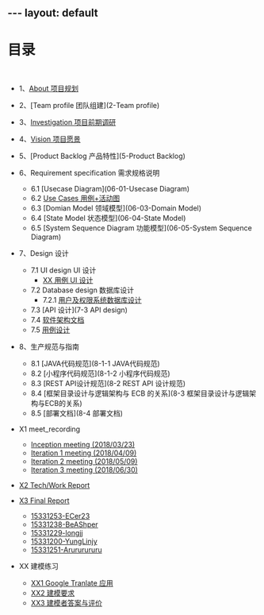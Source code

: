 ﻿﻿﻿---layout: default---# [](#TOC)目录&nbsp;&nbsp; * 1、[About 项目规划](1-About)* 2、[Team profile 团队组建](2-Team profile)* 3、[Investigation 项目前期调研](3-Investigation)* 4、[Vision 项目愿景](4-Vision)* 5、[Product Backlog 产品特性](5-Product Backlog)* 6、Requirement specification 需求规格说明    - 6.1 [Usecase Diagram](06-01-Usecase Diagram)    - 6.2 [Use Cases 用例+活动图](06-02-usecases)    - 6.3 [Domian Model 领域模型](06-03-Domain Model)    - 6.4 [State Model 状态模型](06-04-State Model)    - 6.5 [System Sequence Diagram 功能模型](06-05-System Sequence Diagram)* 7、Design 设计    - 7.1 UI design UI 设计        - [XX 用例 UI 设计](7-1UIdesign)    - 7.2 Database design 数据库设计        - 7.2.1 [用户及权限系统数据库设计](7-2Datebasedesign)    - 7.3 [API 设计](7-3 API design)    - 7.4 [软件架构文档](7-4ArchitectureDocument)    - 7.5 [用例设计](7-5Usercase)* 8、生产规范与指南    - 8.1 [JAVA代码规范](8-1-1 JAVA代码规范)    - 8.2 [小程序代码规范](8-1-2 小程序代码规范)    - 8.3 [REST API设计规范](8-2 REST API 设计规范)    - 8.4 [框架目录设计与逻辑架构与 ECB 的关系](8-3 框架目录设计与逻辑架构与ECB的关系)    - 8.5 [部署文档](8-4 部署文档)* X1 meet_recording    - [Inception meeting (2018/03/23)](X1-inception-meeting)    - [Iteration 1 meeting (2018/04/09)](X1-iteration1-meeting)    - [Iteration 2 meeting (2018/05/09)](X1-iteration2-meeting)    - [Iteration 3 meeting (2018/06/30)](X1-iteration3-meeting)* [X2 Tech/Work Report](X2-techwork-report)* [X3 Final Report](X3-final-report)    - [15331253-ECer23](https://www.jianshu.com/p/edae2a252471)    - [15331238-BeAShper](https://blog.csdn.net/beashaper_/article/details/80871901)    - [15331229-longjj](https://www.zybuluo.com/longj/note/1198045)    - [15331200-YungLinjy](https://blog.csdn.net/yung_lin/article/details/80869708)    - [15331251-Arururururu](https://github.com/Arururururu/SAD/blob/master/X3-final-report.md)* XX 建模练习    - [XX1 Google Tranlate 应⽤](XX1-google-translate-app)    - [XX2 建模要求](XX2-modeling-requirements)    - [XX3 建模者答案与评价](XX3-modeling-answer)